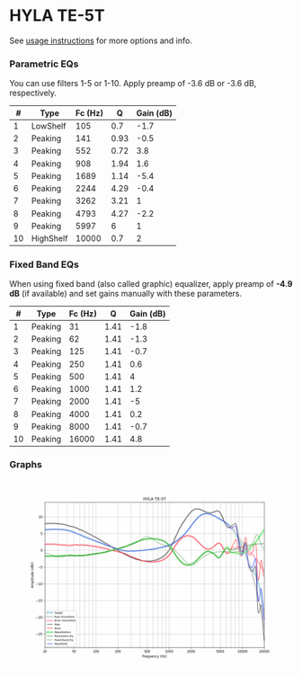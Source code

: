 # HYLA TE-5T
See [usage instructions](https://github.com/jaakkopasanen/AutoEq#usage) for more options and info.

### Parametric EQs
You can use filters 1-5 or 1-10. Apply preamp of -3.6 dB or -3.6 dB, respectively.

|   # | Type      |   Fc (Hz) |    Q |   Gain (dB) |
|-----|-----------|-----------|------|-------------|
|   1 | LowShelf  |       105 | 0.7  |        -1.7 |
|   2 | Peaking   |       141 | 0.93 |        -0.5 |
|   3 | Peaking   |       552 | 0.72 |         3.8 |
|   4 | Peaking   |       908 | 1.94 |         1.6 |
|   5 | Peaking   |      1689 | 1.14 |        -5.4 |
|   6 | Peaking   |      2244 | 4.29 |        -0.4 |
|   7 | Peaking   |      3262 | 3.21 |         1   |
|   8 | Peaking   |      4793 | 4.27 |        -2.2 |
|   9 | Peaking   |      5997 | 6    |         1   |
|  10 | HighShelf |     10000 | 0.7  |         2   |

### Fixed Band EQs
When using fixed band (also called graphic) equalizer, apply preamp of **-4.9 dB** (if available) and set gains manually with these parameters.

|   # | Type    |   Fc (Hz) |    Q |   Gain (dB) |
|-----|---------|-----------|------|-------------|
|   1 | Peaking |        31 | 1.41 |        -1.8 |
|   2 | Peaking |        62 | 1.41 |        -1.3 |
|   3 | Peaking |       125 | 1.41 |        -0.7 |
|   4 | Peaking |       250 | 1.41 |         0.6 |
|   5 | Peaking |       500 | 1.41 |         4   |
|   6 | Peaking |      1000 | 1.41 |         1.2 |
|   7 | Peaking |      2000 | 1.41 |        -5   |
|   8 | Peaking |      4000 | 1.41 |         0.2 |
|   9 | Peaking |      8000 | 1.41 |        -0.7 |
|  10 | Peaking |     16000 | 1.41 |         4.8 |

### Graphs
![](./HYLA%20TE-5T.png)
